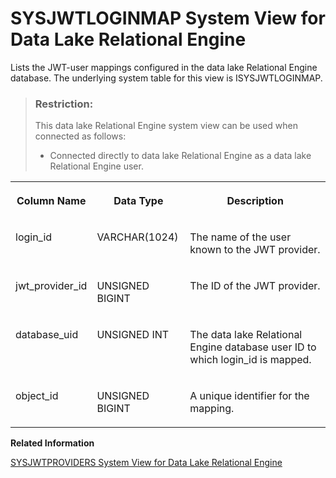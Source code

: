 <!-- loiod5978ec7e26643178577c42bcecb6c64 -->

# SYSJWTLOGINMAP System View for Data Lake Relational Engine

Lists the JWT-user mappings configured in the data lake Relational Engine database. The underlying system table for this view is ISYSJWTLOGINMAP.



> ### Restriction:  
> This data lake Relational Engine system view can be used when connected as follows:
> 
> -   Connected directly to data lake Relational Engine as a data lake Relational Engine user.




<table>
<tr>
<th valign="top">

Column Name



</th>
<th valign="top">

Data Type



</th>
<th valign="top">

Description



</th>
</tr>
<tr>
<td valign="top">

login\_id



</td>
<td valign="top">

VARCHAR\(1024\)



</td>
<td valign="top">

The name of the user known to the JWT provider.



</td>
</tr>
<tr>
<td valign="top">

jwt\_provider\_id



</td>
<td valign="top">

UNSIGNED BIGINT



</td>
<td valign="top">

The ID of the JWT provider.



</td>
</tr>
<tr>
<td valign="top">

database\_uid



</td>
<td valign="top">

UNSIGNED INT



</td>
<td valign="top">

The data lake Relational Engine database user ID to which login\_id is mapped.



</td>
</tr>
<tr>
<td valign="top">

object\_id



</td>
<td valign="top">

UNSIGNED BIGINT



</td>
<td valign="top">

A unique identifier for the mapping.



</td>
</tr>
</table>

**Related Information**  


[SYSJWTPROVIDERS System View for Data Lake Relational Engine](sysjwtproviders-system-view-for-data-lake-relational-engine-40fe6b4.md "Lists JWT providers configured in the data lake Relational Engine database. The underlying system table for this view is ISYSJWTPROVIDERS.")

